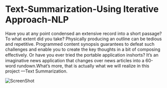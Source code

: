 # Text-Summarization-Using Iterative Approach-NLP

Have you at any point condensed an extensive record into a short passage? To what extent did you take? Physically producing an outline can be tedious and repetitive. Programmed content synopsis guarantees to defeat such challenges and enable you to create the key thoughts in a bit of composing eﬀectively. Or have you ever tried the portable application inshorts? It’s an imaginative news application that changes over news articles into a 60-word rundown.What’s more, that is actually what we will realize in this project —Text Summarization.

![ScreenShot](https://https://www.google.com/imgres?imgurl=https%3A%2F%2Fcdn-images-1.medium.com%2Fmax%2F2600%2F1*smS5CPcfzeJ8_R5qHUg_kA.png&imgrefurl=https%3A%2F%2Fmedium.com%2F%40sudeep89%2Fmaking-stories-searchable-a-case-study-9b77e76490&docid=XOB9WbXzgd8UlM&tbnid=54mN3XGOnZeHTM%3A&vet=10ahUKEwjdtqLglaniAhXHct8KHV6CAVIQMwhQKA8wDw..i&w=2048&h=1300&bih=706&biw=1536&q=inshorts%20app&ved=0ahUKEwjdtqLglaniAhXHct8KHV6CAVIQMwhQKA8wDw&iact=mrc&uact=8)

